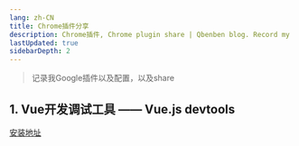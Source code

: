 ```yaml
---
lang: zh-CN
title: Chrome插件分享
description: Chrome插件, Chrome plugin share | Qbenben blog. Record my life | 在代码世界里打怪升级的小靓仔
lastUpdated: true
sidebarDepth: 2
---
```

> 记录我Google插件以及配置，以及share

## 1. Vue开发调试工具 —— Vue.js devtools
[安装地址](https://chrome.google.com/webstore/detail/vuejs-devtools/nhdogjmejiglipccpnnnanhbledajbpd)